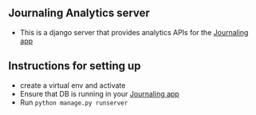 ## Journaling Analytics server

- This is a django server that provides analytics APIs for the [Journaling app](https://github.com/FrankApiyo/liveview-svelte-pwa)


## Instructions for setting up

- create a virtual env and activate
- Ensure that DB is running in your [Journaling app](https://github.com/FrankApiyo/liveview-svelte-pwa)
- Run `python manage.py runserver`
